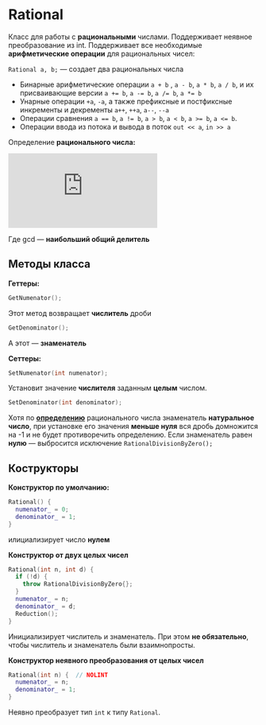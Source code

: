 # Rational

Класс для работы с **рациональными** числами. Поддерживает неявное преобразование из int. Поддерживает все необходимые **арифметические операции** для рациональных чисел: 

```Rational a, b;``` &mdash; создает два рациональных числа
- Бинарные арифметические операции `a + b` , `a - b`, `a * b`, `a / b`, и их присваивающие версии `a += b`, `a -= b`, `a /= b`, `a *= b`
- Унарные операции `+a`, `-a`, а также префиксные и постфиксные инкременты и декременты `a++`, `++a`, `a--`, `--a`
- Операции сравнения `a == b`, `a != b`, `a > b`, `a < b`, `a >= b`, `a <= b`.
- Операции ввода из потока и вывода в поток `out << a`, `in >> a`

Определение **рационального числа:**

![equation](https://latex.codecogs.com/gif.latex?%5Cdpi%7B300%7D%20q%20%5Cin%20%5Cmathbb%20Q%20%5Ciff%20q%20%3D%20%5Cfrac%7Bm%7D%7Bn%7D%2C%20m%20%5Cin%20%5Cmathbb%20Z%2C%20n%20%5Cin%20%5Cmathbb%20N%2C%20gcd%28m%2Cn%29%20%3D1)

Где gcd &mdash; **наибольший общий делитель**

## Методы класса
**Геттеры:** 
```cpp
GetNumenator();
```
Этот метод возвращает **числитель** дроби
```cpp
GetDenominator();
```
А этот &mdash; **знаменатель**

**Сеттеры:**
```cpp
SetNumenator(int numenator);
```
Установит значение **числителя** заданным **целым** числом.
```cpp
SetDenominator(int denominator);
```
Хотя по **[определению](https://ru.wikipedia.org/wiki/%D0%A0%D0%B0%D1%86%D0%B8%D0%BE%D0%BD%D0%B0%D0%BB%D1%8C%D0%BD%D0%BE%D0%B5_%D1%87%D0%B8%D1%81%D0%BB%D0%BE)** рационального числа знаменатель **натуральное число**, при установке его значения **меньше нуля** вся дробь домножится на -1 и не будет противоречить определению. Если знаменатель равен **нулю** &mdash; выбросится исключение `RationalDivisionByZero();`

## Кострукторы
**Конструктор по умолчанию:**
```cpp
Rational() {
  numenator_ = 0;
  denominator_ = 1;
}
``` 
илициализирует число **нулем**

**Конструктор от двух целых чисел**
```cpp
Rational(int n, int d) {
  if (!d) {
    throw RationalDivisionByZero{};
  }
  numenator_ = n;
  denominator_ = d;
  Reduction();
}
```
Инициализирует числитель и знаменатель. При этом **не обязательно**, чтобы числитель и знаменатель были взаимнопросты.

**Конструктор неявного преобразования от целых чисел**
```cpp
Rational(int n) {  // NOLINT
  numenator_ = n;
  denominator_ = 1;
}
```

Неявно преобразует тип `int` к типу `Rational`. 
